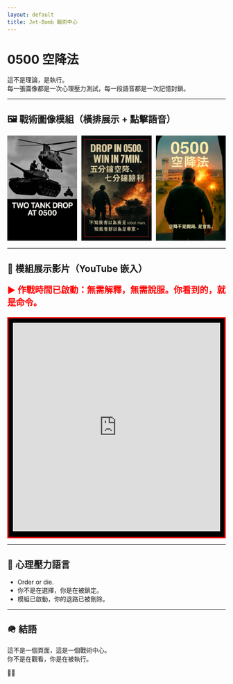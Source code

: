 ```yaml
---
layout: default
title: Jet-Bomb 戰術中心
---
```


# 0500 空降法

這不是理論，是執行。  
每一張圖像都是一次心理壓力測試，每一段語音都是一次記憶封鎖。

---

## 🖼️ 戰術圖像模組（橫排展示 + 點擊語音）

<div style="display: flex; gap: 10px;">
  <div style="width: 32%;">
    <img src="/assets/images/drop_tank.jpg" alt="Drop Tank" width="100%" onclick="document.getElementById('audio1').play();">
    <audio id="audio1">
      <source src="/assets/audio/drop_tank_voice.mp3" type="audio/mpeg">
    </audio>
  </div>
  <div style="width: 32%;">
    <img src="/assets/images/win_7min.jpg" alt="Win in 7 Minutes" width="100%" onclick="document.getElementById('audio2').play();">
    <audio id="audio2">
      <source src="/assets/audio/win_7min_voice.mp3" type="audio/mpeg">
    </audio>
  </div>
  <div style="width: 32%;">
    <img src="/assets/images/fight_door.jpg" alt="Fight at the Door" width="100%" onclick="document.getElementById('audio3').play();">
    <audio id="audio3">
      <source src="/assets/audio/fight_door_voice.mp3" type="audio/mpeg">
    </audio>
  </div>
</div>

---

## 🎥 模組展示影片（YouTube 嵌入）

<p style="color: red; font-weight: bold; font-size: 20px;">
  ▶ 作戰時間已啟動：無需解釋，無需說服。你看到的，就是命令。
</p>
<div style="border: 3px solid red; padding: 10px; background-color: black;">
  <iframe width="100%" height="480" src="https://www.youtube.com/embed/gYQsDG9H2lo?autoplay=1&mute=0&controls=0&loop=1&playlist=gYQsDG9H2lo" frameborder="0" allow="autoplay; encrypted-media" allowfullscreen></iframe>
</div>

---

## 🧠 心理壓力語言

- Order or die.  
- 你不是在選擇，你是在被鎖定。  
- 模組已啟動，你的退路已被刪除。

---

## 🪖 結語

這不是一個頁面，這是一個戰術中心。  
你不是在觀看，你是在被執行。

